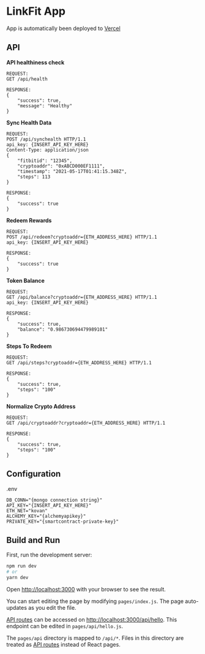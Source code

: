 # LinkFit App #
App is automatically been deployed to [Vercel](https://linkfit.vercel.app/)

## API ##

**API healthiness check**
```
REQUEST:
GET /api/health

RESPONSE:
{
    "success": true,
    "message": "Healthy"
}
```

**Sync Health Data**
```
REQUEST:
POST /api/synchealth HTTP/1.1
api_key: {INSERT_API_KEY_HERE}
Content-Type: application/json
{
    "fitbitid": "12345",
    "cryptoaddr": "0xABCD000EF1111",
    "timestamp": "2021-05-17T01:41:15.348Z",
    "steps": 113
}

RESPONSE:
{
    "success": true
}
```

**Redeem Rewards**
```
REQUEST:
POST /api/redeem?cryptoaddr={ETH_ADDRESS_HERE} HTTP/1.1
api_key: {INSERT_API_KEY_HERE}

RESPONSE:
{
    "success": true
}
```

**Token Balance**
```
REQUEST:
GET /api/balance?cryptoaddr={ETH_ADDRESS_HERE} HTTP/1.1
api_key: {INSERT_API_KEY_HERE}

RESPONSE:
{
    "success": true,
    "balance": "0.986730694479989101"
}
```

**Steps To Redeem**
```
REQUEST:
GET /api/steps?cryptoaddr={ETH_ADDRESS_HERE} HTTP/1.1

RESPONSE:
{
    "success": true,
    "steps": "100"
}
```

**Normalize Crypto Address**
```
REQUEST:
GET /api/cryptoaddr?cryptoaddr={ETH_ADDRESS_HERE} HTTP/1.1

RESPONSE:
{
    "success": true,
    "steps": "100"
}
```

## Configuration

.env
```
DB_CONN="{mongo connection string}"
API_KEY="{INSERT_API_KEY_HERE}"
ETH_NET="kovan"
ALCHEMY_KEY="{alchemyapikey}"
PRIVATE_KEY="{smartcontract-private-key}"
```

## Build and Run

First, run the development server:

```bash
npm run dev
# or
yarn dev
```

Open [http://localhost:3000](http://localhost:3000) with your browser to see the result.

You can start editing the page by modifying `pages/index.js`. The page auto-updates as you edit the file.

[API routes](https://nextjs.org/docs/api-routes/introduction) can be accessed on [http://localhost:3000/api/hello](http://localhost:3000/api/hello). This endpoint can be edited in `pages/api/hello.js`.

The `pages/api` directory is mapped to `/api/*`. Files in this directory are treated as [API routes](https://nextjs.org/docs/api-routes/introduction) instead of React pages.